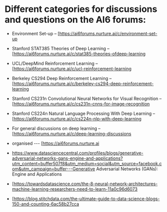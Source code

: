 # Different categories for discussions and questions on the AI6 forums:
* Environment Set-up – [https://ai6forums.nurture.ai/c/environment-set-up
* Stanford STAT385 Theories of Deep Learning – [https://ai6forums.nurture.ai/c/stat385-theories-ofdeep-learning
* UCL/DeepMind Reinforcement Learning – [https://ai6forums.nurture.ai/c/ucl-reinforcement-learning
* Berkeley CS294 Deep Reinforcement Learning – [https://ai6forums.nurture.ai/c/berkeley-cs294-deep-reinforcement-learning
* Stanford CS231n Convolutional Neural Networks for Visual Recognition – [https://ai6forums.nurture.ai/c/cs231n-cnns-for-image-recognition
* Stanford CS224n Natural Language Processing With Deep Learning – [https://ai6forums.nurture.ai/c/cs224n-nlp-with-deep-learning
* For general discussions on deep learning – [https://ai6forums.nurture.ai/c/deep-learning-discussions
* organised --- [https://ai6forums.nurture.ai
* https://www.datasciencecentral.com/profiles/blogs/generative-adversarial-networks-gans-engine-and-applications?utm_content=buffer507f8&utm_medium=social&utm_source=facebook.com&utm_campaign=buffer---Generative Adversarial Networks (GANs): Engine and Applications

* [https://towardsdatascience.com/the-8-neural-network-architectures-machine-learning-researchers-need-to-learn-11a0c96d6073

* [https://blog.stitchdata.com/the-ultimate-guide-to-data-science-blogs-150-and-counting-6ac58b27cca

